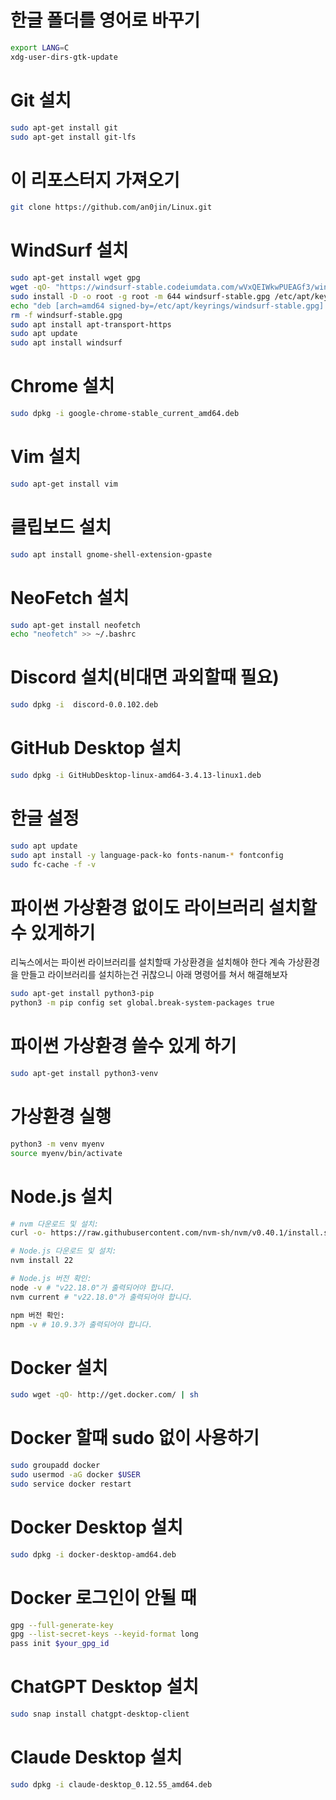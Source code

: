 # 한글 폴더를 영어로 바꾸기

```bash
export LANG=C
xdg-user-dirs-gtk-update
```

# Git 설치

```bash
sudo apt-get install git
sudo apt-get install git-lfs
```

# 이 리포스터지 가져오기

```bash
git clone https://github.com/an0jin/Linux.git
```
# WindSurf 설치

```bash
sudo apt-get install wget gpg
wget -qO- "https://windsurf-stable.codeiumdata.com/wVxQEIWkwPUEAGf3/windsurf.gpg" | gpg --dearmor > windsurf-stable.gpg
sudo install -D -o root -g root -m 644 windsurf-stable.gpg /etc/apt/keyrings/windsurf-stable.gpg
echo "deb [arch=amd64 signed-by=/etc/apt/keyrings/windsurf-stable.gpg] https://windsurf-stable.codeiumdata.com/wVxQEIWkwPUEAGf3/apt stable main" | sudo tee /etc/apt/sources.list.d/windsurf.list > /dev/null
rm -f windsurf-stable.gpg
sudo apt install apt-transport-https
sudo apt update
sudo apt install windsurf
```

# Chrome 설치

```bash
sudo dpkg -i google-chrome-stable_current_amd64.deb
```

# Vim 설치

```bash
sudo apt-get install vim
```

# 클립보드 설치

```bash
sudo apt install gnome-shell-extension-gpaste
```

# NeoFetch 설치

```bash
sudo apt-get install neofetch
echo "neofetch" >> ~/.bashrc
```

# Discord 설치(비대면 과외할때 필요)

```bash
sudo dpkg -i  discord-0.0.102.deb
```

# GitHub Desktop 설치

```bash
sudo dpkg -i GitHubDesktop-linux-amd64-3.4.13-linux1.deb
```

# 한글 설정

```bash
sudo apt update
sudo apt install -y language-pack-ko fonts-nanum-* fontconfig
sudo fc-cache -f -v
```

# 파이썬 가상환경 없이도 라이브러리 설치할수 있게하기

리눅스에서는 파이썬 라이브러리를 설치할때 가상환경을 설치해야 한다 계속 가상환경을 만들고 라이브러리를 설치하는건 귀찮으니 아래 명령어를 쳐서 해결해보자

```bash
sudo apt-get install python3-pip
python3 -m pip config set global.break-system-packages true
```

# 파이썬 가상환경 쓸수 있게 하기

```bash
sudo apt-get install python3-venv
```

# 가상환경 실행

```bash
python3 -m venv myenv
source myenv/bin/activate
```

# Node.js 설치

```bash
# nvm 다운로드 및 설치:
curl -o- https://raw.githubusercontent.com/nvm-sh/nvm/v0.40.1/install.sh | bash

# Node.js 다운로드 및 설치:
nvm install 22

# Node.js 버전 확인:
node -v # "v22.18.0"가 출력되어야 합니다.
nvm current # "v22.18.0"가 출력되어야 합니다.

npm 버전 확인:
npm -v # 10.9.3가 출력되어야 합니다.
```

# Docker 설치

```bash
sudo wget -qO- http://get.docker.com/ | sh
```

# Docker 할때 sudo 없이 사용하기

```bash
sudo groupadd docker
sudo usermod -aG docker $USER
sudo service docker restart
```

# Docker Desktop 설치

```bash
sudo dpkg -i docker-desktop-amd64.deb
```

# Docker 로그인이 안될 때

```bash
gpg --full-generate-key
gpg --list-secret-keys --keyid-format long
pass init $your_gpg_id
```

# ChatGPT Desktop 설치

```bash
sudo snap install chatgpt-desktop-client
```

# Claude Desktop 설치

```bash
sudo dpkg -i claude-desktop_0.12.55_amd64.deb
```
